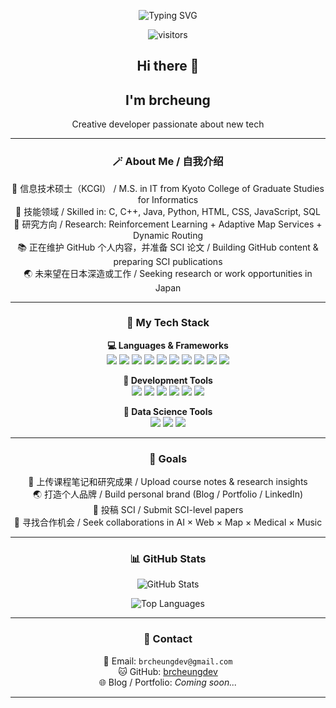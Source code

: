 <p align="center">
  <img src="https://readme-typing-svg.herokuapp.com?center=true&vCenter=true&multiline=true&height=80&lines=Hi+I'm+brcheung;IT+Engineer+%7C+RL+Researcher+%7C+Creative+Dev;Welcome+to+my+GitHub+Profile!" alt="Typing SVG" />
</p>

<p align="center">
  <img src="https://komarev.com/ghpvc/?username=brcheungdev&label=Profile+Views&color=blue&style=flat" alt="visitors"/>
</p>

<h2 align="center">Hi there 👋</h2>
<h2 align="center">I'm brcheung</h2>
<p align="center">Creative developer passionate about new tech</p>

---

<h3 align="center">🪄 About Me / 自我介绍</h3>

<p align="center">
🏫 信息技术硕士（KCGI） / M.S. in IT from Kyoto College of Graduate Studies for Informatics<br>
🧠 技能领域 / Skilled in: C, C++, Java, Python, HTML, CSS, JavaScript, SQL<br>
🔦 研究方向 / Research: Reinforcement Learning + Adaptive Map Services + Dynamic Routing<br>
📚 正在维护 GitHub 个人内容，并准备 SCI 论文 / Building GitHub content & preparing SCI publications<br>
🌏 未来望在日本深造或工作 / Seeking research or work opportunities in Japan
</p>

---

<h3 align="center">🔧 My Tech Stack </h3>

<p align="center">
<b>💻 Languages & Frameworks </b><br>

<img src="https://img.shields.io/badge/-C-A8B9CC?logo=c&logoColor=white"/>
<img src="https://img.shields.io/badge/-C++-00599C?logo=c%2B%2B&logoColor=white"/>
<img src="https://img.shields.io/badge/-Java-007396?logo=java&logoColor=white"/>
<img src="https://img.shields.io/badge/-Python-3776AB?logo=python&logoColor=white"/>
<img src="https://img.shields.io/badge/-JavaScript-F7DF1E?logo=javascript&logoColor=black"/>
<img src="https://img.shields.io/badge/-PHP-777BB4?logo=php&logoColor=white"/>
<img src="https://img.shields.io/badge/-HTML5-E34F26?logo=html5&logoColor=white"/>
<img src="https://img.shields.io/badge/-CSS3-1572B6?logo=css3&logoColor=white"/>
<img src="https://img.shields.io/badge/-jQuery-0769AD?logo=jquery&logoColor=white"/>
<img src="https://img.shields.io/badge/-SQL-003B57?logo=mysql&logoColor=white"/>
</p>

<p align="center">
<b>🚧 Development Tools </b><br>
<img src="https://img.shields.io/badge/-VSCode-007ACC?logo=visual-studio-code&logoColor=white"/>
<img src="https://img.shields.io/badge/-Visual%20Studio-5C2D91?logo=visual-studio&logoColor=white"/>
<img src="https://img.shields.io/badge/-Eclipse-2C2255?logo=eclipseide&logoColor=white"/>
<img src="https://img.shields.io/badge/-XAMPP-FB7A24?logo=xampp&logoColor=white"/>
<img src="https://img.shields.io/badge/-Git-F05032?logo=git&logoColor=white"/>
<img src="https://img.shields.io/badge/-MySQL-4479A1?logo=mysql&logoColor=white"/>
</p>

<p align="center">
<b>🤕 Data Science Tools </b><br>
<img src="https://img.shields.io/badge/-Anaconda-44A833?logo=anaconda&logoColor=white"/>
<img src="https://img.shields.io/badge/-Jupyter-F37626?logo=jupyter&logoColor=white"/>
<img src="https://img.shields.io/badge/-Colab-F9AB00?logo=googlecolab&logoColor=black"/>
</p>

---

<h3 align="center">🎯 Goals </h3>

<p align="center">
📘 上传课程笔记和研究成果 / Upload course notes & research insights<br>
🌏 打造个人品牌 / Build personal brand (Blog / Portfolio / LinkedIn)<br>
📄 投稿 SCI / Submit SCI-level papers<br>
🧱 寻找合作机会 / Seek collaborations in AI × Web × Map × Medical × Music
</p>

---

<h3 align="center">📊 GitHub Stats</h3>
<p align="center">
  <img src="https://github-readme-stats.vercel.app/api?username=brcheungdev&show_icons=true&theme=radical" alt="GitHub Stats" />
</p>
<p align="center">
  <img src="https://github-readme-stats.vercel.app/api/top-langs/?username=brcheungdev&layout=compact&theme=tokyonight" alt="Top Languages" />
</p>

---

<h3 align="center">📢 Contact</h3>
<p align="center">
📩 Email: <code>brcheungdev@gmail.com</code><br>
🐱 GitHub: <a href="https://github.com/brcheungdev">brcheungdev</a><br>
🌐 Blog / Portfolio: <i>Coming soon...</i>
</p>

---
